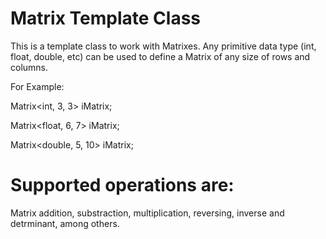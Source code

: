 # Matrix Template Class

This is a template class to work with Matrixes. Any primitive data type (int, float, double, etc) can be used to define a Matrix of any size of rows and columns. 

For Example:

Matrix<int, 3, 3> iMatrix;

Matrix<float, 6, 7> iMatrix;

Matrix<double, 5, 10> iMatrix;

# Supported operations are: 
Matrix addition, substraction, multiplication, reversing, inverse and detrminant, among others.
